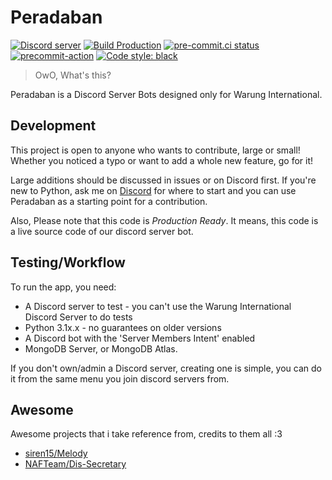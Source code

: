 # Peradaban

[![Discord server](https://img.shields.io/discord/922523614828433419?label=Join%20our%20Discord%20Server%21)](https://warunginternational.eu.org) [![Build Production](https://github.com/warung-international/peradaban/actions/workflows/build.yml/badge.svg)](https://github.com/warung-international/peradaban/actions/workflows/build.yml) [![pre-commit.ci status](https://results.pre-commit.ci/badge/github/warung-international/peradaban/master.svg)](https://results.pre-commit.ci/latest/github/warung-international/peradaban/master) [![precommit-action](https://github.com/warung-international/peradaban/actions/workflows/pre-commit.yml/badge.svg)](https://github.com/warung-international/peradaban/actions/workflows/pre-commit.yml) [![Code style: black](https://img.shields.io/badge/code%20style-black-000000.svg)](https://github.com/psf/black)

> OwO, What's this?

Peradaban is a Discord Server Bots designed only for Warung International.

## Development

This project is open to anyone who wants to contribute, large or small! Whether you noticed a typo or want to add a whole new feature, go for it!

Large additions should be discussed in issues or on Discord first. If you're new to Python, ask me on [Discord](https://discord.com/users/351150966948757504) for where to start and you can use Peradaban as a starting point for a contribution.

Also, Please note that this code is _Production Ready_. It means, this code is a live source code of our discord server bot.

## Testing/Workflow

To run the app, you need:

- A Discord server to test - you can't use the Warung International Discord Server to do tests
- Python 3.1x.x - no guarantees on older versions
- A Discord bot with the 'Server Members Intent' enabled
- MongoDB Server, or MongoDB Atlas.

If you don't own/admin a Discord server, creating one is simple, you can do it from the same menu you join discord servers from.

## Awesome

Awesome projects that i take reference from, credits to them all :3

- [siren15/Melody](https://github.com/siren15/Melody)
- [NAFTeam/Dis-Secretary](https://github.com/NAFTeam/Dis-Secretary)
